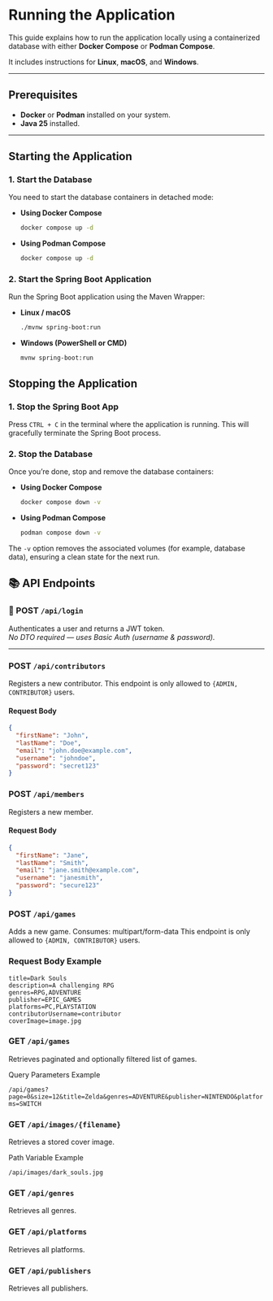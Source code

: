 # Running the Application

This guide explains how to run the application locally using a containerized database with either **Docker Compose** or **Podman Compose**. 

It includes instructions for **Linux**, **macOS**, and **Windows**.

---

## Prerequisites

- **Docker** or **Podman** installed on your system.  
- **Java 25** installed.  

---

## Starting the Application

### 1. Start the Database

You need to start the database containers in detached mode:

- **Using Docker Compose**
  ```bash
  docker compose up -d
  ```
 
- **Using Podman Compose**
  ```bash
  docker compose up -d
  ```

### 2. Start the Spring Boot Application

Run the Spring Boot application using the Maven Wrapper:

- **Linux / macOS**
  ```bash
  ./mvnw spring-boot:run
  ```
  
- **Windows (PowerShell or CMD)**
  ```bash
  mvnw spring-boot:run
  ```

## Stopping the Application

### 1. Stop the Spring Boot App

Press ``CTRL + C`` in the terminal where the application is running.
This will gracefully terminate the Spring Boot process.

### 2. Stop the Database

Once you’re done, stop and remove the database containers:

- **Using Docker Compose**
  ```bash
  docker compose down -v
  ```

- **Using Podman Compose**
  ```bash
  podman compose down -v
  ```
  
The ``-v`` option removes the associated volumes (for example, database data), ensuring a clean state for the next run.

## 📚 API Endpoints

### 🔐 POST `/api/login`
Authenticates a user and returns a JWT token.  
_No DTO required — uses Basic Auth (username & password)._

---

### POST `/api/contributors`
Registers a new contributor.
This endpoint is only allowed to `{ADMIN, CONTRIBUTOR}` users.

#### Request Body
```json
{
  "firstName": "John",
  "lastName": "Doe",
  "email": "john.doe@example.com",
  "username": "johndoe",
  "password": "secret123"
}
```

### POST `/api/members`

Registers a new member.

#### Request Body
```json
{
  "firstName": "Jane",
  "lastName": "Smith",
  "email": "jane.smith@example.com",
  "username": "janesmith",
  "password": "secure123"
}
```

### POST `/api/games`

Adds a new game.
Consumes: multipart/form-data
This endpoint is only allowed to `{ADMIN, CONTRIBUTOR}` users.

### Request Body Example
```
title=Dark Souls
description=A challenging RPG
genres=RPG,ADVENTURE
publisher=EPIC_GAMES
platforms=PC,PLAYSTATION
contributorUsername=contributor
coverImage=image.jpg
```

### GET `/api/games`

Retrieves paginated and optionally filtered list of games.

Query Parameters Example

```/api/games?page=0&size=12&title=Zelda&genres=ADVENTURE&publisher=NINTENDO&platforms=SWITCH```

### GET `/api/images/{filename}`

Retrieves a stored cover image.

Path Variable Example

```/api/images/dark_souls.jpg```

### GET `/api/genres`

Retrieves all genres.

### GET `/api/platforms`

Retrieves all platforms.

### GET `/api/publishers`

Retrieves all publishers.



